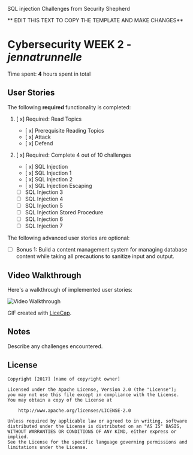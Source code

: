 SQL injection Challenges from Security Shepherd

** EDIT THIS TEXT TO COPY THE TEMPLATE AND MAKE CHANGES**
# Cybersecurity WEEK 2 - *jennatrunnelle* 

Time spent: **4** hours spent in total 

## User Stories

The following **required** functionality is completed:
  
1. [ x]  Required: Read Topics
    -  [ x] Prerequisite Reading Topics
    -  [ x] Attack
    -  [ x] Defend

2. [ x]  Required: Complete 4 out of 10 challenges
    -  [ x]  SQL Injection
    -  [ x]  SQL Injection 1
    -  [ x]  SQL Injection 2
    -  [ x]  SQL Injection Escaping
    -  [  ]  SQL Injection 3
    -  [  ]  SQL Injection 4
    -  [  ]  SQL Injection 5
    -  [  ]  SQL Injection Stored Procedure
    -  [  ]  SQL Injection 6
    -  [  ]  SQL Injection 7

The following advanced user stories are optional:

* [ ]  Bonus 1: Build a content management system for managing database content while taking all precautions to sanitize input and output.

## Video Walkthrough

Here's a walkthrough of implemented user stories:

<img src='http://i.imgur.com/LfvMHPT.gif' title='Video Walkthrough' width='' alt='Video Walkthrough' />



GIF created with [LiceCap](http://www.cockos.com/licecap/).

## Notes

Describe any challenges encountered.

## License

    Copyright [2017] [name of copyright owner]

    Licensed under the Apache License, Version 2.0 (the "License");
    you may not use this file except in compliance with the License.
    You may obtain a copy of the License at

        http://www.apache.org/licenses/LICENSE-2.0

    Unless required by applicable law or agreed to in writing, software
    distributed under the License is distributed on an "AS IS" BASIS,
    WITHOUT WARRANTIES OR CONDITIONS OF ANY KIND, either express or implied.
    See the License for the specific language governing permissions and
    limitations under the License.
